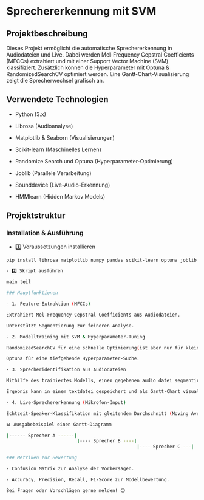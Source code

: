  # Sprechererkennung mit SVM

## Projektbeschreibung

Dieses Projekt ermöglicht die automatische Sprechererkennung in Audiodateien und Live. Dabei werden Mel-Frequency Cepstral Coefficients (MFCCs) extrahiert und mit einer Support Vector Machine (SVM) klassifiziert. Zusätzlich können die Hyperparameter mit Optuna & RandomizedSearchCV optimiert werden. Eine Gantt-Chart-Visualisierung zeigt die Sprecherwechsel grafisch an.

## Verwendete Technologien

- Python (3.x)

- Librosa (Audioanalyse)

- Matplotlib & Seaborn (Visualisierungen)

- Scikit-learn (Maschinelles Lernen)

- Randomize Search und Optuna (Hyperparameter-Optimierung)

- Joblib (Parallele Verarbeitung)

- Sounddevice (Live-Audio-Erkennung)

- HMMlearn (Hidden Markov Models)

## Projektstruktur

### Installation & Ausführung

- 1️⃣ Voraussetzungen installieren
  
```bash
pip install librosa matplotlib numpy pandas scikit-learn optuna joblib sounddevice hmmlearn seaborn

- 2️⃣ Skript ausführen

main teil

### Hauptfunktionen

- 1. Feature-Extraktion (MFCCs)

Extrahiert Mel-Frequency Cepstral Coefficients aus Audiodateien.

Unterstützt Segmentierung zur feineren Analyse.

- 2. Modelltraining mit SVM & Hyperparameter-Tuning

RandomizedSearchCV für eine schnelle Optimierung(ist aber nur für kleine  Datenmenge geeignet daher werden ihre besten parameter als anfangsparameter für Optuna angewendet).

Optuna für eine tiefgehende Hyperparameter-Suche.

- 3. Sprecheridentifikation aus Audiodateien

Mithilfe des trainiertes Modells, einen gegebenen audio datei segmentiren und in jedes segment der Sprecher erkennen und die teilstücken speichern.

Ergebnis kann in einem textdatei gespeichert und als Gantt-Chart visualisiert werden.

- 4. Live-Sprechererkennung (Mikrofon-Input)

Echtzeit-Speaker-Klassifikation mit gleitendem Durchschnitt (Moving Average).

📊 Ausgabebeispiel einen Gantt-Diagramm

|------ Sprecher A ------|                                            
                          |---- Sprecher B ----|  
                                                |---- Sprecher C ---|

### Metriken zur Bewertung

- Confusion Matrix zur Analyse der Vorhersagen.

- Accuracy, Precision, Recall, F1-Score zur Modellbewertung.

Bei Fragen oder Vorschlägen gerne melden! 😊
